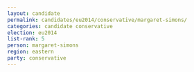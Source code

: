 ```yaml
---
layout: candidate
permalink: candidates/eu2014/conservative/margaret-simons/
categories: candidate conservative
election: eu2014
list-rank: 5
person: margaret-simons
region: eastern
party: conservative
---
```

